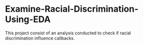 # Examine-Racial-Discrimination-Using-EDA
This project consist of an analysis conducted to check if racial discrimination influence callbacks.
